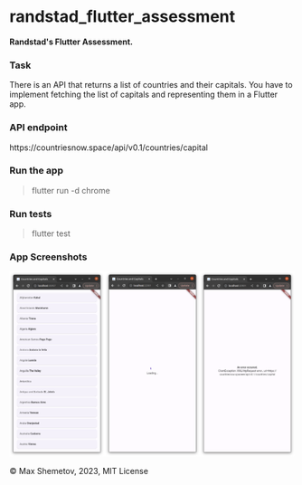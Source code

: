 # randstad_flutter_assessment

<b>Randstad's Flutter Assessment.</b>

<h3>Task</h3>
There is an API that returns a list of countries and their capitals.
You have to implement fetching the list of capitals and representing them in a Flutter app.

<h3>API endpoint</h3>
https://countriesnow.space/api/v0.1/countries/capital

<h3>Run the app</h3>

> flutter run -d chrome

<h3>Run tests</h3>

> flutter test

<h3>App Screenshots</h3>

![screenshots](screenshots.png)


 © Max Shemetov, 2023, MIT License

